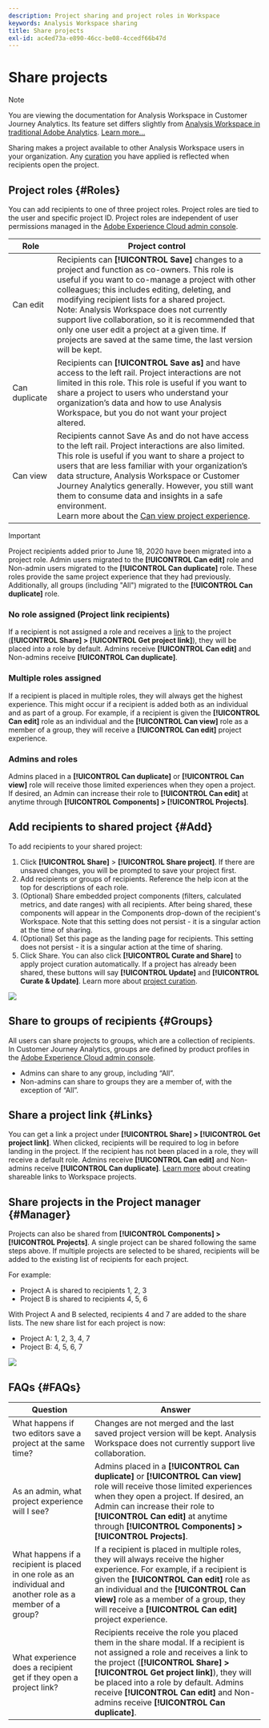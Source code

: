 ```yaml
---
description: Project sharing and project roles in Workspace
keywords: Analysis Workspace sharing
title: Share projects
exl-id: ac4ed73a-e890-46cc-be08-4ccedf66b47d
---
```

# Share projects

>[!NOTE]
>
>You are viewing the documentation for Analysis Workspace in Customer Journey Analytics. Its feature set differs slightly from [Analysis Workspace in traditional Adobe Analytics](https://experienceleague.adobe.com/docs/analytics/analyze/analysis-workspace/home.html). [Learn more...](/help/getting-started/cja-aa.md)

Sharing makes a project available to other Analysis Workspace users in your organization. Any [curation](curate.md) you have applied is reflected when recipients open the project. 

## Project roles {#Roles}

You can add recipients to one of three project roles. Project roles are tied to the user and specific project ID. Project roles are independent of user permissions managed in the [Adobe Experience Cloud admin console](https://experienceleague.adobe.com/docs/core-services/interface/manage-users-and-products/admin-getting-started.html).

|Role|Project control|
|---|---|
|Can edit|Recipients can **[!UICONTROL Save]** changes to a project and function as co-owners. This role is useful if you want to co-manage a project with other colleagues; this includes editing, deleting, and modifying recipient lists for a shared project. <br>Note: Analysis Workspace does not currently support live collaboration, so it is recommended that only one user edit a project at a given time. If projects are saved at the same time, the last version will be kept.|
|Can duplicate|Recipients can **[!UICONTROL Save as]** and have access to the left rail. Project interactions are not limited in this role. This role is useful if you want to share a project to users who understand your organization’s data and how to use Analysis Workspace, but you do not want your project altered.|
|Can view|Recipients cannot Save As and do not have access to the left rail. Project interactions are also limited. This role is useful if you want to share a project to users that are less familiar with your organization’s data structure, Analysis Workspace or Customer Journey Analytics generally. However, you still want them to consume data and insights in a safe environment.<br>Learn more about the [Can view project experience](/help/analysis-workspace/curate-share/view-only-projects.md).|

>[!IMPORTANT]
> Project recipients added prior to June 18, 2020 have been migrated into a project role. Admin users migrated to the **[!UICONTROL Can edit]** role and Non-admin users migrated to the **[!UICONTROL Can duplicate]** role. These roles provide the same project experience that they had previously. Additionally, all groups (including "All") migrated to the **[!UICONTROL Can duplicate]** role.  

### No role assigned (Project link recipients)

If a recipient is not assigned a role and receives a [link](https://experienceleague.adobe.com/docs/analytics/analyze/analysis-workspace/curate-share/shareable-links.html) to the project (**[!UICONTROL Share] > [!UICONTROL Get project link]**), they will be placed into a role by default. Admins receive **[!UICONTROL Can edit]** and Non-admins receive **[!UICONTROL Can duplicate]**.

### Multiple roles assigned

If a recipient is placed in multiple roles, they will always get the highest experience. This might occur if a recipient is added both as an individual and as part of a group. For example, if a recipient is given the **[!UICONTROL Can edit]** role as an individual and the **[!UICONTROL Can view]** role as a member of a group, they will receive a **[!UICONTROL Can edit]** project experience.

### Admins and roles

Admins placed in a **[!UICONTROL Can duplicate]** or **[!UICONTROL Can view]** role will receive those limited experiences when they open a project. If desired, an Admin can increase their role to **[!UICONTROL Can edit]** at anytime through **[!UICONTROL Components] > [!UICONTROL Projects]**. 

## Add recipients to shared project {#Add}

To add recipients to your shared project: 

1. Click **[!UICONTROL Share]** > **[!UICONTROL Share project]**. 
   If there are unsaved changes, you will be prompted to save your project first. 
1. Add recipients or groups of recipients. 
   Reference the help icon at the top for descriptions of each role. 
1. (Optional) Share embedded project components (filters, calculated metrics, and date ranges) with all recipients. 
   After being shared, these components will appear in the Components drop-down of the recipient's Workspace. Note that this setting does not persist - it is a singular action at the time of sharing. 
1. (Optional) Set this page as the landing page for recipients.
   This setting does not persist - it is a singular action at the time of sharing. 
1. Click Share. 
  You can also click **[!UICONTROL Curate and Share]** to apply project curation automatically. If a project has already been shared, these buttons will say **[!UICONTROL Update]** and **[!UICONTROL Curate & Update]**. Learn more about [project curation](https://experienceleague.adobe.com/docs/analytics/analyze/analysis-workspace/curate-share/curate.html).

![](assets/share-proj-modal.png)

## Share to groups of recipients {#Groups}

All users can share projects to groups, which are a collection of recipients. In Customer Journey Analytics, groups are defined by product profiles in the [Adobe Experience Cloud admin console](https://experienceleague.adobe.com/docs/core-services/interface/manage-users-and-products/admin-getting-started.html).  

* Admins can share to any group, including “All”.  
* Non-admins can share to groups they are a member of, with the exception of “All”. 

## Share a project link {#Links} 

You can get a link a project under **[!UICONTROL Share] > [!UICONTROL Get project link]**. When clicked, recipients will be required to log in before landing in the project. If the recipient has not been placed in a role, they will receive a default role. Admins receive **[!UICONTROL Can edit]** and Non-admins receive **[!UICONTROL Can duplicate]**. [Learn more](https://experienceleague.adobe.com/docs/analytics/analyze/analysis-workspace/curate-share/shareable-links.html) about creating shareable links to Workspace projects.

## Share projects in the Project manager {#Manager} 

Projects can also be shared from **[!UICONTROL Components] > [!UICONTROL Projects]**. A single project can be shared following the same steps above.  If multiple projects are selected to be shared, recipients will be added to the existing list of recipients for each project. 

For example: 

* Project A is shared to recipients  1, 2, 3 
* Project B is shared to recipients 4, 5, 6 

With Project A and B selected, recipients 4 and 7 are added to the share lists. The new share list for each project is now: 

* Project A: 1, 2, 3, 4, 7 
* Project B: 4, 5, 6, 7 

![](assets/mult-proj-sharing.png)

## FAQs {#FAQs}

|Question|Answer|
|---|---|
|What happens if two editors save a project at the same time?|Changes are not merged and the last saved project version will be kept. Analysis Workspace does not currently support live collaboration.|
|As an admin, what project experience will I see?|Admins placed in a **[!UICONTROL Can duplicate]** or **[!UICONTROL Can view]** role will receive those limited experiences when they open a project. If desired, an Admin can increase their role to **[!UICONTROL Can edit]** at anytime through **[!UICONTROL Components] > [!UICONTROL Projects]**. |
|What happens if a recipient is placed in one role as an individual and another role as a member of a group?|If a recipient is placed in multiple roles, they will always receive the higher experience. For example, if a recipient is given the **[!UICONTROL Can edit]** role as an individual and the **[!UICONTROL Can view]** role as a member of a group, they will receive a **[!UICONTROL Can edit]** project experience.|
|What experience does a recipient get if they open a project link?|Recipients receive the role you placed them in the share modal. If a recipient is not assigned a role and receives a link to the project (**[!UICONTROL Share] > [!UICONTROL Get project link]**), they will be placed into a role by default. Admins receive **[!UICONTROL Can edit]** and Non-admins receive **[!UICONTROL Can duplicate]**.|
